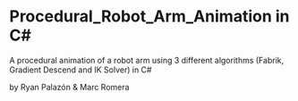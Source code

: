 # Procedural_Robot_Arm_Animation in C#
 
A procedural animation of a robot arm using 3 different algorithms (Fabrik, Gradient Descend and IK Solver) in C#

by Ryan Palazón & Marc Romera

